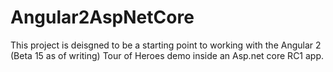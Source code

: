 # Angular2AspNetCore

This project is deisgned to be a starting point to working with the
Angular 2 (Beta 15 as of writing) Tour of Heroes demo inside an Asp.net core RC1 app.